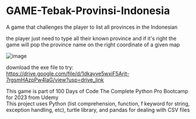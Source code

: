 # GAME-Tebak-Provinsi-Indonesia
A game that challenges the player to list all provinces in the Indonesian

the player just need to type all their known province and if it's right the game will pop the province name on the right coordinate of a given map

![image](https://github.com/ikhsanmasu/GAME-Tebak-Provinsi-Indonesia/assets/76894210/3f2266b4-730e-4789-9b56-87c740754aba)

download the exe file to try: https://drive.google.com/file/d/1dkayve5wxiF5Arjt-7rgsmHAzpPw4laG/view?usp=drive_link <br />

This game is part of 100 Days of Code The Complete Python Pro Bootcamp for 2023 from Udemy <br />
This project uses Python (list comprehension, function, f keyword for string, exception handling, etc), turtle library, and pandas for dealing with CSV files
